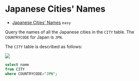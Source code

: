# Japanese Cities' Names

- [Japanese Cities' Names](https://www.hackerrank.com/challenges/japanese-cities-name/problem) `easy`

Query the names of all the Japanese cities in the `CITY` table. The `COUNTRYCODE` for Japan is `JPN`.

The `CITY` table is described as follows:

![](https://s3.amazonaws.com/hr-challenge-images/8137/1449729804-f21d187d0f-CITY.jpg)

```sql
select name
from CITY
where COUNTRYCODE="JPN";
```